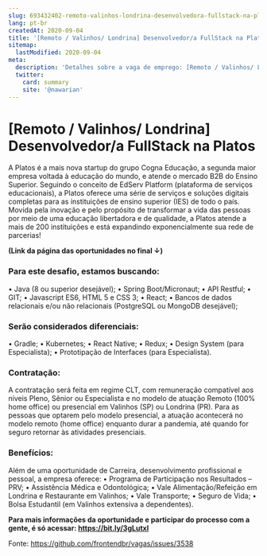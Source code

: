 ```yaml
---
slug: 693432402-remoto-valinhos-londrina-desenvolvedora-fullstack-na-platos
lang: pt-br
createdAt: 2020-09-04
title: '[Remoto / Valinhos/ Londrina] Desenvolvedor/a FullStack na Platos - Vaga de Emprego'
sitemap:
  lastModified: 2020-09-04
meta:
  description: 'Detalhes sobre a vaga de emprego: [Remoto / Valinhos/ Londrina] Desenvolvedor/a FullStack na Platos'
  twitter:
    card: summary
    site: '@nawarian'
---
```


# [Remoto / Valinhos/ Londrina] Desenvolvedor/a FullStack na Platos


A Platos é a mais nova startup do grupo Cogna Educação, a segunda maior empresa voltada à educação do mundo, e atende o mercado B2B do Ensino Superior. Seguindo o conceito de EdServ Platform (plataforma de serviços educacionais), a Platos oferece uma série de serviços e soluções digitais completas para as instituições de ensino superior (IES) de todo o país. Movida pela inovação e pelo propósito de transformar a vida das pessoas por meio de uma educação libertadora e de qualidade, a Platos atende a mais de 200 instituições e está expandindo exponencialmente sua rede de parcerias!

**(Link da página das oportunidades no final ↓)**

### Para este desafio, estamos buscando:
• Java (8 ou superior desejável);
• Spring Boot/Micronaut;
• API Restful;
• GIT;
• Javascript ES6, HTML 5 e CSS 3;
• React;
• Bancos de dados relacionais e/ou não relacionais (PostgreSQL ou MongoDB desejável);

### Serão considerados diferenciais:
• Gradle;
• Kubernetes;
• React Native;
• Redux;
• Design System (para Especialista);
• Prototipação de Interfaces (para Especialista).

### Contratação:
A contratação será feita em regime CLT, com remuneração compatível aos níveis Pleno, Sênior ou Especialista e no modelo de atuação Remoto (100% home office) ou presencial em Valinhos (SP) ou Londrina (PR). Para as pessoas que optarem pelo modelo presencial, a atuação acontecerá no modelo remoto (home office) enquanto durar a pandemia, até quando for seguro retornar às atividades presenciais.

### Benefícios:
Além de uma oportunidade de Carreira, desenvolvimento profissional e pessoal, a empresa oferece:
•  Programa de Participação nos Resultados – PRV;
•  Assistência Médica e Odontológica;
•  Vale Alimentação/Refeição em Londrina e Restaurante em Valinhos;
•  Vale Transporte;
•  Seguro de Vida;
•  Bolsa Estudantil (em Valinhos extensiva a dependentes).

**Para mais informações da oportunidade e participar do processo com a gente, é só acessar: https://bit.ly/3gLutxl**

Fonte: https://github.com/frontendbr/vagas/issues/3538